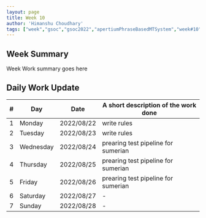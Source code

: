 ```yaml
---
layout: page
title: Week 10
author: 'Himanshu Choudhary'
tags: ["week","gsoc","gsoc2022","apertiumPhraseBasedMTSystem","week#10","eval#2"]
---
```


## Week Summary

Week Work summary goes here 

## Daily Work Update

|\#|Day|Date|A short description of the work done|  
|---	|---	|---	|---	|  
|1   	| Monday 	|   	2022/08/22	| write rules |  
|2   	| Tuesday  	|   2022/08/23	| write rules	|  
|3   	| Wednesday |  2022/08/24 	| prearing test pipeline for sumerian  |  
|4   	| Thursday  |   2022/08/25	| prearing test pipeline for sumerian |  
|5   	| Friday  	|   2022/08/26	| prearing test pipeline for sumerian |  
|6   	| Saturday  |  2022/08/27	| - |  
|7   	| Sunday  	|   2022/08/28	| - | 